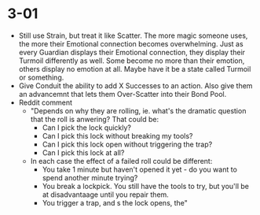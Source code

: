 # 3-01
- Still use Strain, but treat it like Scatter. The more magic someone uses, the more their Emotional connection becomes overwhelming. Just as every Guardian displays their Emotional connection, they display their Turmoil differently as well. Some become no more than their emotion, others display no emotion at all. Maybe have it be a state called Turmoil or something.
- Give Conduit the ability to add X Successes to an action. Also give them an advancemnt that lets them Over-Scatter into their Bond Pool.
- Reddit comment
	- "Depends on why they are rolling, ie. what's the dramatic question that the roll is anwering? That could be:
		- Can I pick the lock quickly?
		- Can I pick this lock without breaking my tools?
		- Can I pick this lock open without triggering the trap?
		- Can I pick this lock at all?
	- In each case the effect of a failed roll could be different:
		- You take 1 minute but haven't opened it yet - do you want to spend another minute trying?
		- You break a lockpick. You still have the tools to try, but you'll be at disadvantaage until you repair them.
		- You trigger a trap, and s the lock opens, the"